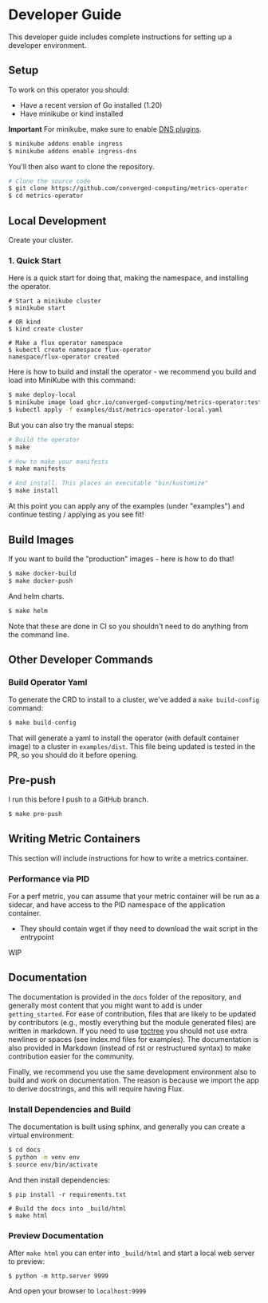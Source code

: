 # Developer Guide

This developer guide includes complete instructions for setting up a developer
environment.

## Setup

To work on this operator you should:

 - Have a recent version of Go installed (1.20)
 - Have minikube or kind installed

**Important** For minikube, make sure to enable [DNS plugins](https://minikube.sigs.k8s.io/docs/handbook/addons/ingress-dns/).

```bash
$ minikube addons enable ingress
$ minikube addons enable ingress-dns
```

You'll then also want to clone the repository.

```bash
# Clone the source code
$ git clone https://github.com/converged-computing/metrics-operator
$ cd metrics-operator
```

## Local Development

Create your cluster.

### 1. Quick Start

Here is a quick start for doing that, making the namespace, and installing the operator.

```console
# Start a minikube cluster
$ minikube start

# OR kind
$ kind create cluster

# Make a flux operator namespace
$ kubectl create namespace flux-operator
namespace/flux-operator created
```

Here is how to build and install the operator - we recommend you build and load into MiniKube with this command:

```bash
$ make deploy-local
$ minikube image load ghcr.io/converged-computing/metrics-operator:test
$ kubectl apply -f examples/dist/metrics-operator-local.yaml
```

But you can also try the manual steps:

```bash
# Build the operator
$ make

# How to make your manifests
$ make manifests

# And install. This places an executable "bin/kustomize"
$ make install
```

At this point you can apply any of the examples (under "examples") and continue
testing / applying as you see fit!

## Build Images

If you want to build the "production" images - here is how to do that!

```bash
$ make docker-build
$ make docker-push
```

And helm charts.

```bash
$ make helm
```

Note that these are done in CI so you shouldn't need to do anything from the command line.

## Other Developer Commands

### Build Operator Yaml

To generate the CRD to install to a cluster, we've added a `make build-config` command:

```bash
$ make build-config
```

That will generate a yaml to install the operator (with default container image) to a
cluster in `examples/dist`. This file being updated is tested in the PR, so you
should do it before opening.

## Pre-push

I run this before I push to a GitHub branch.

```bash
$ make pre-push
```

## Writing Metric Containers

This section will include instructions for how to write a metrics container.

### Performance via PID

For a perf metric, you can assume that your metric container will be run as a sidecar,
and have access to the PID namespace of the application container.

- They should contain wget if they need to download the wait script in the entrypoint

WIP

## Documentation

The documentation is provided in the `docs` folder of the repository, and generally most content that you might want to add is under `getting_started`. For ease of contribution, files that are likely to be updated by contributors (e.g., mostly everything but the module generated files)
are written in markdown. If you need to use [toctree](https://www.sphinx-doc.org/en/master/usage/restructuredtext/directives.html#table-of-contents) you should not use extra newlines or spaces (see index.md files for examples). The documentation is also provided in Markdown (instead of rst or restructured syntax) to make contribution easier for the community.

Finally, we recommend you use the same development environment also to build and work on
documentation. The reason is because we import the app to derive docstrings,
and this will require having Flux.

### Install Dependencies and Build

The documentation is built using sphinx, and generally you can
create a virtual environment:

```bash
$ cd docs
$ python -m venv env
$ source env/bin/activate
```
And then install dependencies:

```console
$ pip install -r requirements.txt

# Build the docs into _build/html
$ make html
```

### Preview Documentation

After `make html` you can enter into `_build/html` and start a local web
server to preview:

```console
$ python -m http.server 9999
```

And open your browser to `localhost:9999`
